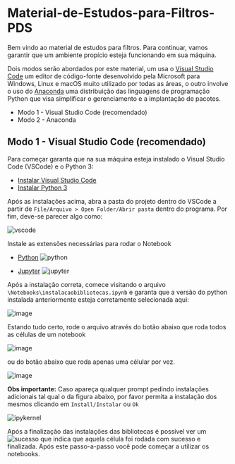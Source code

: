 # Material-de-Estudos-para-Filtros-PDS

Bem vindo ao material de estudos para filtros. Para continuar, vamos garantir que um ambiente propício esteja funcionando em sua máquina.

Dois modos serão abordados por este material, um usa o [Visual Studio Code](https://code.visualstudio.com/) um editor de código-fonte desenvolvido pela Microsoft para Windows, Linux e macOS muito utilizado por todas as áreas, 
o outro involve o uso do [Anaconda](https://www.anaconda.com/download/) uma distribuição das linguagens de programação Python que visa simplificar o gerenciamento e a implantação de pacotes.

- Modo 1 - Visual Studio Code (recomendado)
- Modo 2 - Anaconda
 
## Modo 1 - Visual Studio Code (recomendado)
Para começar garanta que na sua máquina esteja instalado o Visual Studio Code (VSCode) e o Python 3:

- [Instalar Visual Studio Code](https://code.visualstudio.com/download)
- [Instalar Python 3](https://www.python.org/downloads/)

Após as instalações acima, abra a pasta do projeto dentro do VSCode a partir de `File/Arquivo > Open Folder/Abrir pasta` dentro do programa. Por fim, deve-se parecer algo como:

![vscode](https://github.com/anaclaramsb/Material-de-Estudos-para-Filtros-PDS/assets/50646420/c3b5153f-feee-4687-958f-28ff6ee6a684)

Instale as extensões necessárias para rodar o Notebook

- [Python](https://marketplace.visualstudio.com/items?itemName=ms-python.python)
  ![python](https://github.com/anaclaramsb/Material-de-Estudos-para-Filtros-PDS/assets/50646420/3612d0a0-3554-48e9-b77b-1c1d419018fd)
 
 - [Jupyter](https://marketplace.visualstudio.com/items?itemName=ms-toolsai.jupyter)
  ![jupyter](https://github.com/anaclaramsb/Material-de-Estudos-para-Filtros-PDS/assets/50646420/96578c93-6c74-4a08-8f4a-b7adb5f2f760)


Após a instalação correta, comece visitando o arquivo `\Notebooks\instalacaobibliotecas.ipynb` e garanta que a versão do python instalada anteriormente esteja corretamente selecionada aqui:

![image](https://github.com/anaclaramsb/Material-de-Estudos-para-Filtros-PDS/assets/50646420/48099070-77fc-459b-8d59-b699cf2aa801)

Estando tudo certo, rode o arquivo através do botão abaixo que roda todos as células de um notebook 

![image](https://github.com/anaclaramsb/Material-de-Estudos-para-Filtros-PDS/assets/50646420/7ca65478-5e84-461a-874f-7516611c1e21)

ou do botão abaixo que roda apenas uma célular por vez.

![image](https://github.com/anaclaramsb/Material-de-Estudos-para-Filtros-PDS/assets/50646420/a8d44606-5d73-400d-9fc2-3899112a5c4e) 


**Obs importante:** Caso apareça qualquer prompt pedindo instalações adicionais tal qual o da figura abaixo, por favor permita a instalação dos mesmos clicando em `Install/Instalar` ou `Ok`

![ipykernel](https://github.com/anaclaramsb/Material-de-Estudos-para-Filtros-PDS/assets/50646420/7b349406-5ee7-4308-9785-4b57412850dd)


Após a finalização das instalações das bibliotecas é possível ver um ![sucesso](https://github.com/anaclaramsb/Material-de-Estudos-para-Filtros-PDS/assets/50646420/ad005e40-47ba-41ce-b847-0303496628ab) que indica
que aquela célula foi rodada com sucesso e finalizada. Após este passo-a-passo você pode começar a utilizar os notebooks.

